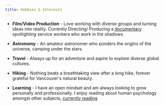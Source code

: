```yaml
---
title: Hobbies & Interests
---
```


- **Film/Video Production** - Love working with diverse groups and turning ideas into reality. Currently Directing/ Producing a [documentary](https://youtu.be/Sq_529nFJoo) spotlighting service workers who work in the shadows.

- **Astronomy** - An amateur astronomer who ponders the origins of the universe, camping under the stars.

- **Travel** - Always up for an adventure and aspire to explore diverse global cultures. 

- **Hiking** - Nothing beats a breathtaking view after a long hike, forever grateful for Vancouver's natural beauty.

- **Learning** - I have an open mindset and am always looking to grow personally and professionally. I enjoy reading about human psychology amongst other subjects, [currently reading](https://www.goodreads.com/en/book/show/142402923) 

